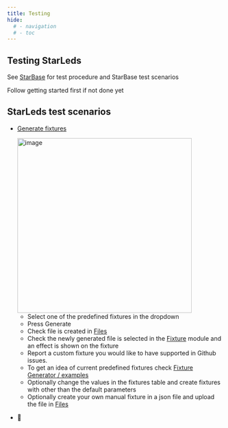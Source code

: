 ```yaml
---
title: Testing
hide:
  # - navigation
  # - toc
---
```


## Testing StarLeds

See [StarBase](/StarDocs/StarBase/Testing) for test procedure and StarBase test scenarios 

Follow getting started first if not done yet

## StarLeds test scenarios

* [Generate fixtures](/StarDocs/LedMod/LedModFixture%20Generator/)

    <img width="407" alt="image" src="https://github.com/ewowi/StarDocs/assets/138451817/81eb11cf-c4e5-439e-a810-76aeec638a97">

    * Select one of the predefined fixtures in the dropdown
    * Press Generate
    * Check file is created in [Files](/StarDocs/SysMod/SysModFiles)
    * Check the newly generated file is selected in the [Fixture](/StarDocs/LedMod/LedModFixture) module and an effect is shown on the fixture
    * Report a custom fixture you would like to have supported in Github issues. 
    * To get an idea of current predefined fixtures check  [Fixture Generator / examples](https://ewowi.github.io/StarDocs/LedMod/LedModFixture%20Generator/#examples)
    * Optionally change the values in the fixtures table and create fixtures with other than the default parameters
    * Optionally create your own manual fixture in a json file and upload the file in [Files](/StarDocs/SysMod/SysModFiles)

* 🚧

